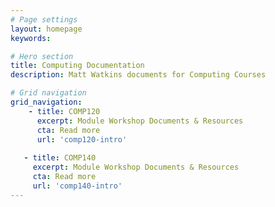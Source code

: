```yaml
---
# Page settings
layout: homepage
keywords:

# Hero section
title: Computing Documentation 
description: Matt Watkins documents for Computing Courses

# Grid navigation
grid_navigation:
    - title: COMP120
      excerpt: Module Workshop Documents & Resources
      cta: Read more
      url: 'comp120-intro'  
   
   - title: COMP140
     excerpt: Module Workshop Documents & Resources
     cta: Read more
     url: 'comp140-intro'      
---
```



<!--stackedit_data:
eyJoaXN0b3J5IjpbMjA4OTU2MjI3Nyw2NDkyODM5MjcsLTE2ND
U5NjE4MzMsMzQ1MzExMTM1XX0=
-->